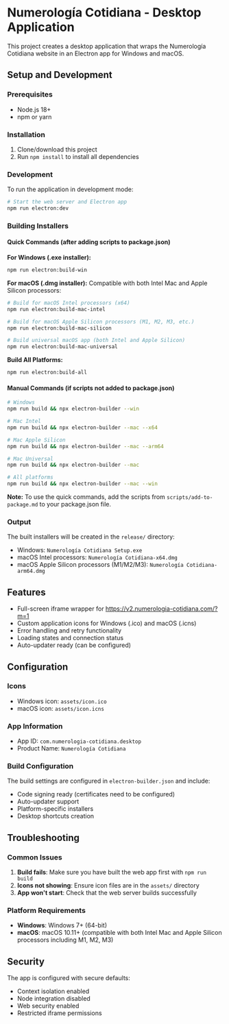 # Numerología Cotidiana - Desktop Application

This project creates a desktop application that wraps the Numerología Cotidiana website in an Electron app for Windows and macOS.

## Setup and Development

### Prerequisites
- Node.js 18+ 
- npm or yarn

### Installation
1. Clone/download this project
2. Run `npm install` to install all dependencies

### Development
To run the application in development mode:
```bash
# Start the web server and Electron app
npm run electron:dev
```

### Building Installers

#### Quick Commands (after adding scripts to package.json)

**For Windows (.exe installer):**
```bash
npm run electron:build-win
```

**For macOS (.dmg installer):**
Compatible with both Intel Mac and Apple Silicon processors:

```bash
# Build for macOS Intel processors (x64)
npm run electron:build-mac-intel

# Build for macOS Apple Silicon processors (M1, M2, M3, etc.)
npm run electron:build-mac-silicon

# Build universal macOS app (both Intel and Apple Silicon)
npm run electron:build-mac-universal
```

**Build All Platforms:**
```bash
npm run electron:build-all
```

#### Manual Commands (if scripts not added to package.json)

```bash
# Windows
npm run build && npx electron-builder --win

# Mac Intel
npm run build && npx electron-builder --mac --x64

# Mac Apple Silicon  
npm run build && npx electron-builder --mac --arm64

# Mac Universal
npm run build && npx electron-builder --mac

# All platforms
npm run build && npx electron-builder --mac --win
```

**Note:** To use the quick commands, add the scripts from `scripts/add-to-package.md` to your package.json file.

### Output
The built installers will be created in the `release/` directory:
- Windows: `Numerología Cotidiana Setup.exe`
- macOS Intel processors: `Numerología Cotidiana-x64.dmg`
- macOS Apple Silicon processors (M1/M2/M3): `Numerología Cotidiana-arm64.dmg`

## Features
- Full-screen iframe wrapper for https://v2.numerologia-cotidiana.com/?m=1
- Custom application icons for Windows (.ico) and macOS (.icns)
- Error handling and retry functionality
- Loading states and connection status
- Auto-updater ready (can be configured)

## Configuration

### Icons
- Windows icon: `assets/icon.ico`
- macOS icon: `assets/icon.icns`

### App Information
- App ID: `com.numerologia-cotidiana.desktop`
- Product Name: `Numerología Cotidiana`

### Build Configuration
The build settings are configured in `electron-builder.json` and include:
- Code signing ready (certificates need to be configured)
- Auto-updater support
- Platform-specific installers
- Desktop shortcuts creation

## Troubleshooting

### Common Issues
1. **Build fails**: Make sure you have built the web app first with `npm run build`
2. **Icons not showing**: Ensure icon files are in the `assets/` directory
3. **App won't start**: Check that the web server builds successfully

### Platform Requirements
- **Windows**: Windows 7+ (64-bit)
- **macOS**: macOS 10.11+ (compatible with both Intel Mac and Apple Silicon processors including M1, M2, M3)

## Security
The app is configured with secure defaults:
- Context isolation enabled
- Node integration disabled
- Web security enabled
- Restricted iframe permissions